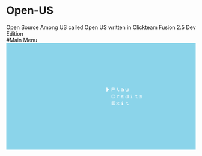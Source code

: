 # Open-US
Open Source Among US called Open US written in Clickteam Fusion 2.5 Dev Edition\
#Main Menu\
<img src="/assets/main_menu.png" alt="Main Menu"/>
